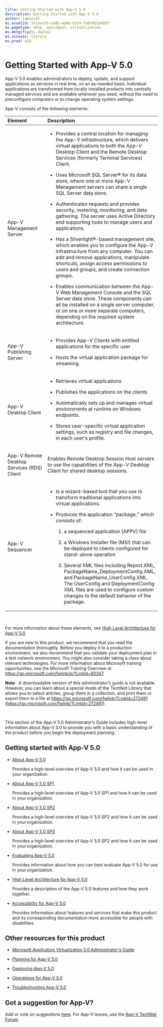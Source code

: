 ```yaml
---
title: Getting Started with App-V 5.0
description: Getting Started with App-V 5.0
author: jamiejdt
ms.assetid: 3e16eafb-ce95-4d06-b214-fe0f4b1b495f
ms.pagetype: mdop, appcompat, virtualization
ms.mktglfcycl: deploy
ms.sitesec: library
ms.prod: w10
---
```



# Getting Started with App-V 5.0


App-V 5.0 enables administrators to deploy, update, and support applications as services in real time, on an as-needed basis. Individual applications are transformed from locally installed products into centrally managed services and are available wherever you need, without the need to preconfigure computers or to change operating system settings.

App-V consists of the following elements:

<table>
<colgroup>
<col width="50%" />
<col width="50%" />
</colgroup>
<thead>
<tr class="header">
<th align="left">Element</th>
<th align="left">Description</th>
</tr>
</thead>
<tbody>
<tr class="odd">
<td align="left"><p>App-V Management Server</p></td>
<td align="left"><ul>
<li><p>Provides a central location for managing the App-V infrastructure, which delivers virtual applications to both the App-V Desktop Client and the Remote Desktop Services (formerly Terminal Services) Client.</p></li>
<li><p>Uses Microsoft SQL Server® for its data store, where one or more App-V Management servers can share a single SQL Server data store.</p></li>
<li><p>Authenticates requests and provides security, metering, monitoring, and data gathering. The server uses Active Directory and supporting tools to manage users and applications.</p></li>
<li><p>Has a Silverlight®-based management site, which enables you to configure the App-V infrastructure from any computer. You can add and remove applications, manipulate shortcuts, assign access permissions to users and groups, and create connection groups.</p></li>
<li><p>Enables communication between the App-V Web Management Console and the SQL Server data store. These components can all be installed on a single server computer, or on one or more separate computers, depending on the required system architecture.</p></li>
</ul></td>
</tr>
<tr class="even">
<td align="left"><p>App-V Publishing Server</p></td>
<td align="left"><ul>
<li><p>Provides App-V Clients with entitled applications for the specific user</p></li>
<li><p>Hosts the virtual application package for streaming.</p></li>
</ul></td>
</tr>
<tr class="odd">
<td align="left"><p>App-V Desktop Client</p></td>
<td align="left"><ul>
<li><p>Retrieves virtual applications</p></li>
<li><p>Publishes the applications on the clients</p></li>
<li><p>Automatically sets up and manages virtual environments at runtime on Windows endpoints.</p></li>
<li><p>Stores user-specific virtual application settings, such as registry and file changes, in each user's profile.</p></li>
</ul></td>
</tr>
<tr class="even">
<td align="left"><p>App-V Remote Desktop Services (RDS) Client</p></td>
<td align="left"><p>Enables Remote Desktop Session Host servers to use the capabilities of the App-V Desktop Client for shared desktop sessions.</p></td>
</tr>
<tr class="odd">
<td align="left"><p>App-V Sequencer</p></td>
<td align="left"><ul>
<li><p>Is a wizard-based tool that you use to transform traditional applications into virtual applications.</p></li>
<li><p>Produces the application “package,” which consists of:</p>
<ol>
<li><p>a sequenced application (APPV) file</p></li>
<li><p>a Windows Installer file (MSI) that can be deployed to clients configured for stand-alone operation</p></li>
<li><p>Several XML files including Report.XML, PackageName_DeploymentConfig.XML, and PackageName_UserConfig.XML. The UserConfig and DeploymentConfig XML files are used to configure custom changes to the default behavior of the package.</p></li>
</ol></li>
</ul></td>
</tr>
</tbody>
</table>

 

For more information about these elements, see [High Level Architecture for App-V 5.0](high-level-architecture-for-app-v-50.md).

If you are new to this product, we recommend that you read the documentation thoroughly. Before you deploy it to a production environment, we also recommend that you validate your deployment plan in a test network environment. You might also consider taking a class about relevant technologies. For more information about Microsoft training opportunities, see the Microsoft Training Overview at <https://go.microsoft.com/fwlink/p/?LinkId=80347>.

**Note**  
A downloadable version of this administrator’s guide is not available. However, you can learn about a special mode of the TechNet Library that allows you to select articles, group them in a collection, and print them or export them to a file at <https://go.microsoft.com/fwlink/?LinkId=272491> (https://go.microsoft.com/fwlink/?LinkId=272491).

 

This section of the App-V 5.0 Administrator’s Guide includes high-level information about App-V 5.0 to provide you with a basic understanding of the product before you begin the deployment planning.

## Getting started with App-V 5.0


-   [About App-V 5.0](about-app-v-50.md)

    Provides a high-level overview of App-V 5.0 and how it can be used in your organization.

-   [About App-V 5.0 SP1](about-app-v-50-sp1.md)

    Provides a high-level overview of App-V 5.0 SP1 and how it can be used in your organization.

-   [About App-V 5.0 SP2](about-app-v-50-sp2.md)

    Provides a high-level overview of App-V 5.0 SP2 and how it can be used in your organization.

-   [About App-V 5.0 SP3](about-app-v-50-sp3.md)

    Provides a high-level overview of App-V 5.0 SP2 and how it can be used in your organization.

-   [Evaluating App-V 5.0](evaluating-app-v-50.md)

    Provides information about how you can best evaluate App-V 5.0 for use in your organization.

-   [High Level Architecture for App-V 5.0](high-level-architecture-for-app-v-50.md)

    Provides a description of the App-V 5.0 features and how they work together.

-   [Accessibility for App-V 5.0](accessibility-for-app-v-50.md)

    Provides information about features and services that make this product and its corresponding documentation more accessible for people with disabilities.

## <a href="" id="other-resources-for-this-product-"></a>Other resources for this product


-   [Microsoft Application Virtualization 5.0 Administrator's Guide](microsoft-application-virtualization-50-administrators-guide.md)

-   [Planning for App-V 5.0](planning-for-app-v-50-rc.md)

-   [Deploying App-V 5.0](deploying-app-v-50.md)

-   [Operations for App-V 5.0](operations-for-app-v-50.md)

-   [Troubleshooting App-V 5.0](troubleshooting-app-v-50.md)

## Got a suggestion for App-V?


Add or vote on suggestions [here](http://appv.uservoice.com/forums/280448-microsoft-application-virtualization). For App-V issues, use the [App-V TechNet Forum](https://social.technet.microsoft.com/Forums/home?forum=mdopappv).

 

 





